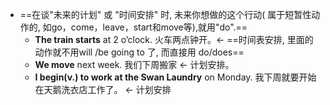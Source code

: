 - ==在谈"未来的计划" 或 "时间安排" 时, 未来你想做的这个行动( 属于短暂性动作的, 如go，come，leave，start和move等),就用"do".==
	- **The train starts** at 2 o’clock. 火车两点钟开。<- ==时间表安排, 里面的动作就不用will /be going to 了, 而直接用 do/does==
	- **We move** next week. 我们下周搬家 ← 计划安排。
	- **I begin(v.) to work at the Swan Laundry** on Monday. 我下周就要开始在天鹅洗衣店工作了。 ← 计划安排